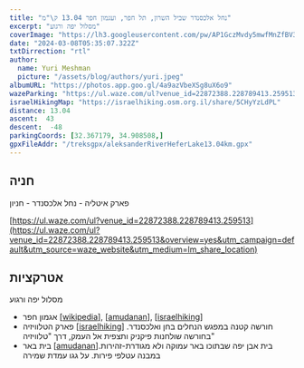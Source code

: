 ```yaml
---
title: "נחל אלכסנדר שביל השרון, תל חפר, ועגמון חפר 13.04 ק\"מ"
excerpt: "מסלול יפה ורגוע"
coverImage: "https://lh3.googleusercontent.com/pw/AP1GczMvdy5mwfMnZfBV3z74aDoIJsJ8y-5iRzYNujC6Xo31cDzDul_TorWZvaDkrPhn7xt10efZZhS8eIAf3jmtaFJzKJzbsAHqRQE8fUGnkzBx4Cxquhz0=w1300-h630"
date: "2024-03-08T05:35:07.322Z"
txtDirrection: "rtl"
author:
  name: Yuri Meshman
  picture: "/assets/blog/authors/yuri.jpeg"
albumURL: "https://photos.app.goo.gl/4a9azVbeXSg8uX6o9"
wazeParking: "https://ul.waze.com/ul?venue_id=22872388.228789413.259513&overview=yes&utm_campaign=default&utm_source=waze_website&utm_medium=lm_share_location"
israelHikingMap: "https://israelhiking.osm.org.il/share/5CHyYzLdPL"
distance: 13.04 
ascent:  43
descent:  -48
parkingCoords: [32.367179, 34.908508,]
gpxFileAddr: "/treksgpx/aleksanderRiverHeferLake13.04km.gpx"
---
```

## חניה
פארק איטליה - נחל אלכסנדר - חניון

[https://ul.waze.com/ul?venue_id=22872388.228789413.259513](https://ul.waze.com/ul?venue_id=22872388.228789413.259513&overview=yes&utm_campaign=default&utm_source=waze_website&utm_medium=lm_share_location)

## אטרקציות

מסלול יפה ורגוע

- אגמון חפר \[[wikipedia](https://he.wikipedia.org/wiki/%D7%90%D7%92%D7%9E%D7%95%D7%9F%20%D7%97%D7%A4%D7%A8)\], \[[amudanan](https://amudanan.co.il/#!wiki=P991446)\], \[[israelhiking](https://israelhiking.osm.org.il/poi/OSM/node_5742623721?language=he)\]
- פארק הטלוויזיה  \[[israelhiking](https://israelhiking.osm.org.il/poi/OSM/node_10895855205)\] חורשה קטנה במפגש הנחלים בחן ואלכסנדר. בחורשה שולחנות פיקניק ותצפית אל העמק, דרך "טלוויזיה"
- בית באר  \[[amudanan](https://amudanan.co.il/#!wiki=P574161)\]בית אבן יפה שבתוכו באר עמוקה ולא מגודרת-זהירות. במבנה עטלפי פירות. על גגו עמדת שמירה

